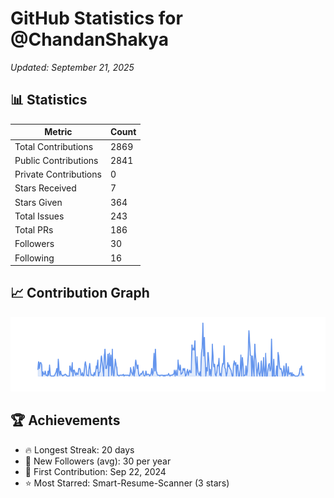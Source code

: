 # GitHub Statistics for @ChandanShakya
*Updated: September 21, 2025*

## 📊 Statistics
| Metric | Count |
|--------|--------|
| Total Contributions | 2869 |
| Public Contributions | 2841 |
| Private Contributions | 0 |
| Stars Received | 7 |
| Stars Given | 364 |
| Total Issues | 243 |
| Total PRs | 186 |
| Followers | 30 |
| Following | 16 |

## 📈 Contribution Graph

![Contribution Graph](./contribution_graph.png)

## 🏆 Achievements

- 🔥 Longest Streak: 20 days
- 👥 New Followers (avg): 30 per year
- 📅 First Contribution: Sep 22, 2024
- ⭐ Most Starred: Smart-Resume-Scanner (3 stars)
